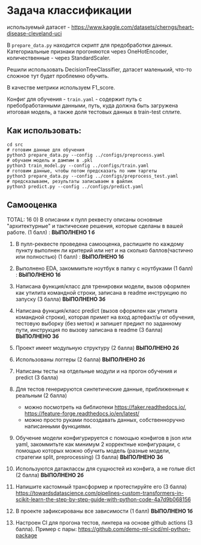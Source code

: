 # Задача классификации

используемый датасет - https://www.kaggle.com/datasets/cherngs/heart-disease-cleveland-uci

В `prepare_data.py` находится скрипт для предобработки данных. Категориальные признаки прогоняются через OneHotEncoder,
количественные - через StandardScaler.

Решили использовать DecisionTreeClassifier, датасет маленький, что-то сложное тут будет проблемно обучить.

В качестве метрики используем F1_score.

Конфиг для обучения - `train.yaml` - содержит путь с пребобработанными данными, путь, куда должна быть загружена итоговая модель, а также доля тестовых данных в train-test сплите.

## Как использовать:
```shell
cd src
# готовим данные для обучения
python3 prepare_data.py --config ../configs/preprocess.yaml
# обучаем модель и дампим в .pkl
python3 train_model.py --config ../configs/train.yaml
# готовим данные, чтобы потом предсказать по ним таргеты
python3 prepare_data.py --config ../configs/preprocess_test.yaml
# предсказываем, результаты записываем в файлик
python3 predict.py --config ../configs/predict.yaml
```

## Самооценка
TOTAL: 16
0) В описании к пулл реквесту описаны основные "архитектурные" и тактические решения, которые сделаны в вашей работе. (1 балл)  : **ВЫПОЛНЕНО 1 б**
1) В пулл-реквесте проведена самооценка, распишите по каждому пункту выполнен ли критерий или нет и на сколько баллов(частично или полностью) (1 балл)  : **ВЫПОЛНЕНО 1б**

2) Выполнено EDA, закоммитьте ноутбук в папку с ноутбуками (1 балл) : **ВЫПОЛНЕНО 1б**

3) Написана функция/класс для тренировки модели, вызов оформлен как утилита командной строки, записана в readme инструкцию по запуску (3 балла) **ВЫПОЛНЕНО 3б**

4) Написана функция/класс predict (вызов оформлен как утилита командной строки), которая примет на вход артефакт/ы от обучения, тестовую выборку (без меток) и запишет предикт по заданному пути, инструкция по вызову записана в readme (3 балла) **ВЫПОЛНЕНО 3б**

5) Проект имеет модульную структуру (2 балла) **ВЫПОЛНЕНО 2б**
6) Использованы логгеры (2 балла) **ВЫПОЛНЕНО 2б**

7) Написаны тесты на отдельные модули и на прогон обучения и predict (3 балла)

8) Для тестов генерируются синтетические данные, приближенные к реальным (2 балла)
   - можно посмотреть на библиотеки https://faker.readthedocs.io/, https://feature-forge.readthedocs.io/en/latest/
   - можно просто руками посоздавать данных, собственноручно написанными функциями.

9) Обучение модели конфигурируется с помощью конфигов в json или yaml, закоммитьте как минимум 2 корректные конфигурации, с помощью которых можно обучить модель (разные модели, стратегии split, preprocessing) (3 балла) **ВЫПОЛНЕНО 3б**
10) Используются датаклассы для сущностей из конфига, а не голые dict (2 балла) **ВЫПОЛНЕНО 2б**

11) Напишите кастомный трансформер и протестируйте его (3 балла)
   https://towardsdatascience.com/pipelines-custom-transformers-in-scikit-learn-the-step-by-step-guide-with-python-code-4a7d9b068156

12) В проекте зафиксированы все зависимости (1 балл) **ВЫПОЛНЕНО 1б**
13) Настроен CI для прогона тестов, линтера на основе github actions (3 балла).
Пример с пары: https://github.com/demo-ml-cicd/ml-python-package
